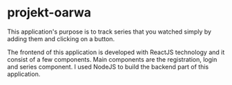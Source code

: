 # projekt-oarwa

This application's purpose is to track series that you watched simply by adding them and clicking on a button. 

The frontend of this application is developed with ReactJS technology and it consist of a few components.
Main components are the registration, login and series component.
I used NodeJS to build the backend part of this application. 

